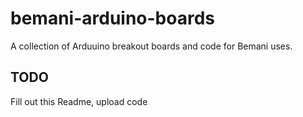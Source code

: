 # bemani-arduino-boards
 A collection of Arduuino breakout boards and code for Bemani uses.

## TODO
 Fill out this Readme, upload code